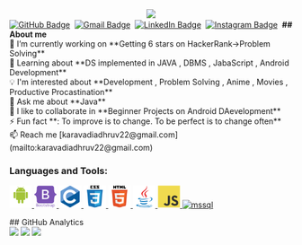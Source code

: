 <div id="header" align="center">
  <img src="https://media.giphy.com/media/M9gbBd9nbDrOTu1Mqx/giphy.gif" width="100"/>
</div>
<a href="https://www.github.com/DhruvKaravadiya" target="_blank"><img src="https://img.shields.io/badge/GitHub-100000?style=flat&logo=github&logoColor=white" alt="GitHub Badge" height="25"></a>&nbsp;
<a href="mailto:Dhruv Karavadiya@gmail.com" target="_blank"><img src="https://img.shields.io/badge/Gmail-D14836?style=flat&logo=gmail&logoColor=white" alt="Gmail Badge" height="25"></a>&nbsp;
<a href="https://www.linkedin.com/in/dhruv-karavadiya-6181581b7" target="_blank"><img src="https://img.shields.io/badge/LinkedIn-0077B5?style=flat&logo=linkedin&logoColor=white" alt="LinkedIn Badge" height="25"></a>&nbsp;
<a href="ttps://www.instagram.com/dhruv_karavadiya" target="_blank"><img src="https://img.shields.io/badge/Instagram-E4405F?style=flat&logo=instagram&logoColor=white" alt="Instagram Badge" height="25"></a>&nbsp;
<b>## About me</b>
<br/>🔭&nbsp;I’m currently working on **Getting 6 stars on HackerRank->Problem Solving**
<br/>🌱&nbsp;Learning about **DS implemented in JAVA , DBMS , JabaScript , Android Development**
<br/>💡&nbsp;I'm interested about **Development , Problem Solving , Anime , Movies , Productive Procastination**
<br/>💬&nbsp;Ask me about **Java**
<br/>🤝&nbsp;I like to collaborate in **Beginner Projects on Android DAevelopment**
<br/>⚡&nbsp;Fun fact **: To improve is to change. To be perfect is to change often**
<br/>📫&nbsp;Reach me [karavadiadhruv22@gmail.com](mailto:karavadiadhruv22@gmail.com)
<h3 align="left">Languages and Tools:</h3>
<p align="left"> <a href="https://developer.android.com" target="_blank" rel="noreferrer"> <img src="https://raw.githubusercontent.com/devicons/devicon/master/icons/android/android-original-wordmark.svg" alt="android" width="40" height="40"/> </a> <a href="https://getbootstrap.com" target="_blank" rel="noreferrer"> <img src="https://raw.githubusercontent.com/devicons/devicon/master/icons/bootstrap/bootstrap-plain-wordmark.svg" alt="bootstrap" width="40" height="40"/> </a> <a href="https://www.cprogramming.com/" target="_blank" rel="noreferrer"> <img src="https://raw.githubusercontent.com/devicons/devicon/master/icons/c/c-original.svg" alt="c" width="40" height="40"/> </a> <a href="https://www.w3schools.com/css/" target="_blank" rel="noreferrer"> <img src="https://raw.githubusercontent.com/devicons/devicon/master/icons/css3/css3-original-wordmark.svg" alt="css3" width="40" height="40"/> </a> <a href="https://www.w3.org/html/" target="_blank" rel="noreferrer"> <img src="https://raw.githubusercontent.com/devicons/devicon/master/icons/html5/html5-original-wordmark.svg" alt="html5" width="40" height="40"/> </a> <a href="https://www.java.com" target="_blank" rel="noreferrer"> <img src="https://raw.githubusercontent.com/devicons/devicon/master/icons/java/java-original.svg" alt="java" width="40" height="40"/> </a> <a href="https://developer.mozilla.org/en-US/docs/Web/JavaScript" target="_blank" rel="noreferrer"> <img src="https://raw.githubusercontent.com/devicons/devicon/master/icons/javascript/javascript-original.svg" alt="javascript" width="40" height="40"/> </a> <a href="https://www.microsoft.com/en-us/sql-server" target="_blank" rel="noreferrer"> <img src="https://www.svgrepo.com/show/303229/microsoft-sql-server-logo.svg" alt="mssql" width="40" height="40"/> </a> </p>
## GitHub Analytics
<div>
<img height="180em" src="https://github-readme-stats.vercel.app/api?username=DhruvKaravadiya&theme=tokyonight&show_icons=true&count_private=true&hide=stars,commits">
<img height="180em" src="https://github-readme-stats.vercel.app/api/top-langs/?username=DhruvKaravadiya&theme=tokyonight&layout=compact&langs_count=5">
<img height="180em" src="https://github-readme-streak-stats.herokuapp.com/?user=DhruvKaravadiya&theme=tokyonight">
</div>
